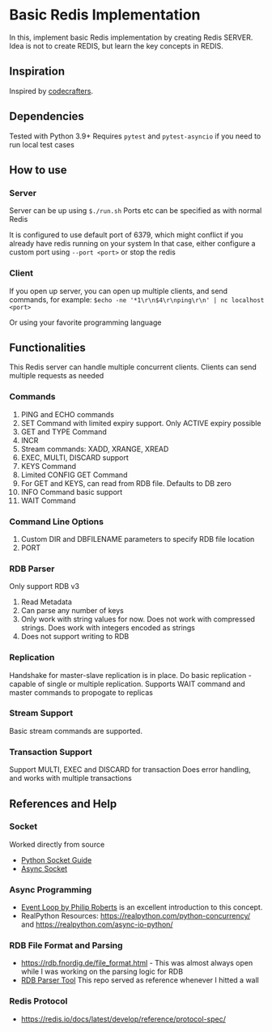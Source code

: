 # Basic Redis Implementation

In this, implement basic Redis implementation by creating Redis SERVER.
Idea is not to create REDIS, but learn the key concepts in REDIS.

## Inspiration

Inspired by [codecrafters](https://app.codecrafters.io/courses/redis/).

## Dependencies

Tested with Python 3.9+
Requires `pytest` and `pytest-asyncio` if you need to run local test cases

## How to use

### Server

Server can be up using `$./run.sh`
Ports etc can be specified as with normal Redis

It is configured to use default port of 6379, which might conflict if you already have redis running on your system
In that case, either configure a custom port using `--port <port>` or stop the redis

### Client

If you open up server, you can open up multiple clients, and send commands, for example:
`$echo -ne '*1\r\n$4\r\nping\r\n' | nc localhost <port>`

Or using your favorite programming language

## Functionalities

This Redis server can handle multiple concurrent clients.
Clients can send multiple requests as needed

### Commands

1. PING and ECHO commands
1. SET Command with limited expiry support. Only ACTIVE expiry possible
1. GET and TYPE Command
1. INCR
1. Stream commands: XADD, XRANGE, XREAD
1. EXEC, MULTI, DISCARD support
1. KEYS Command
1. Limited CONFIG GET Command
1. For GET and KEYS, can read from RDB file. Defaults to DB zero
1. INFO Command basic support
1. WAIT Command

### Command Line Options

1. Custom DIR and DBFILENAME parameters to specify RDB file location
2. PORT

### RDB Parser

Only support RDB v3

1. Read Metadata
2. Can parse any number of keys
3. Only work with string values for now. Does not work with compressed strings. Does work with integers encoded as strings
4. Does not support writing to RDB

### Replication

Handshake for master-slave replication is in place.
Do basic replication - capable of single or multiple replication.
Supports WAIT command and master commands to propogate to replicas

### Stream Support

Basic stream commands are supported.

### Transaction Support

Support MULTI, EXEC and DISCARD for transaction
Does error handling, and works with multiple transactions

## References and Help

### Socket

Worked directly from source

* [Python Socket Guide](https://docs.python.org/3/howto/sockets.html)
* [Async Socket](https://docs.python.org/3/library/asyncio-eventloop.html#working-with-socket-objects-directly)

### Async Programming

* [Event Loop by Philip Roberts](https://www.youtube.com/watch?v=8aGhZQkoFbQ) is an excellent introduction to this concept.
* RealPython Resources: <https://realpython.com/python-concurrency/> and <https://realpython.com/async-io-python/>

### RDB File Format and Parsing

* <https://rdb.fnordig.de/file_format.html> - This was almost always open while I was working on the parsing logic for RDB
* [RDB Parser Tool](https://github.com/sripathikrishnan/redis-rdb-tools/blob/master/rdbtools/parser.py) This repo served as reference whenever I hitted a wall

### Redis Protocol

* <https://redis.io/docs/latest/develop/reference/protocol-spec/>
